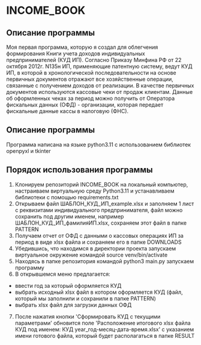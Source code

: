 # INCOME_BOOK
## Описание программы 
Моя первая программа, которую я создал для облегчения формирования Книги учета доходов индивидуальных предпринимателей 
(КУД ИП). Согласно Приказу Минфина РФ от 22 октября 2012г. N135н ИП, применяющие патентную систему, 
ведут КУД ИП, в которой в хронологической последовательности на основе первичных документов отражают все хозяйственные 
операции, связанные с получением доходов от реализации. В качестве первичных документов используются кассовые чеки 
от продаж клиентам. Данные об оформленных чеках за период можно получить от Оператора фискальных данных (ОФД) - 
организации, которая передает фискальные данные кассы в налоговую (ФНС). 
## Описание программы
Программа написана на языке python3.11 с использованием библиотек openpyxl и tkinter
## Порядок использования программы
1. Клонируем репозиторий INCOME_BOOK на локальный компьютер, настраиваем виртуальную среду Python3.11 и устанавливаем 
библиотеки с помощью requirements.txt
2. Открываем файл ШАБЛОН_КУД_ИП_example.xlsx и заполняем 1 лист с реквизитами индивидуального предпринимателя, 
файл можно сохранить под другим именем, например ШАБЛОН_КУД_ИП_фамилияИП.xlsx, сохраняем этот файл в папке PATTERN
3. Получаем отчет от ОФД с данными о кассовых операциях ИП за период в виде xlsx файла и сохраняем его в папке DOWNLOADS
4. Убедившись, что находимся в директории проекта запускаем виртуальное окружение командой 
source venv/bin/activate
5. Находясь в папке репозитория командой python3 main.py запускаем программу
6. В открывшемся меню предлагается:
- ввести год за который оформляется КУД
- выбрать исходный xlsx файл в котором оформляется КУД (файл, который мы заполнили и сохранили в папке PATTERN)
- выбрать xlsx файл для загрузки данных ОФД 
7. После нажатия кнопки 'Сформировать КУД с текущими параметрами' обновится поле 
'Расположение итогового xlsx файла КУД под именем: КУД year_год-месяц-дата-время.xlsx' с указанием имени готового файла, 
который будет располагаться в папке RESULT
  


